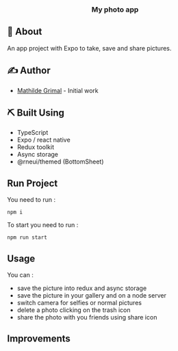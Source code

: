 <h3 align="center">My photo app</h3>

## 🧐 About <a name = "about"></a>
An app project with Expo to take, save and share pictures.
## ✍️ Author <a name = "authors"></a>

- [Mathilde Grimal](https://github.com/mathildegrimal) - Initial work

## ⛏️ Built Using <a name = "built_using"></a>
- TypeScript
- Expo / react native
- Redux toolkit
- Async storage
- @rneui/themed (BottomSheet)


## Run Project

You need to run :

`npm i`

To start you need to run :

`npm run start`

## Usage

You can :
- save the picture into redux and async storage
- save the picture in your gallery and on a node server
- switch camera for selfies or normal pictures
- delete a photo clicking on the trash icon
- share the photo with you friends using share icon

## Improvements

